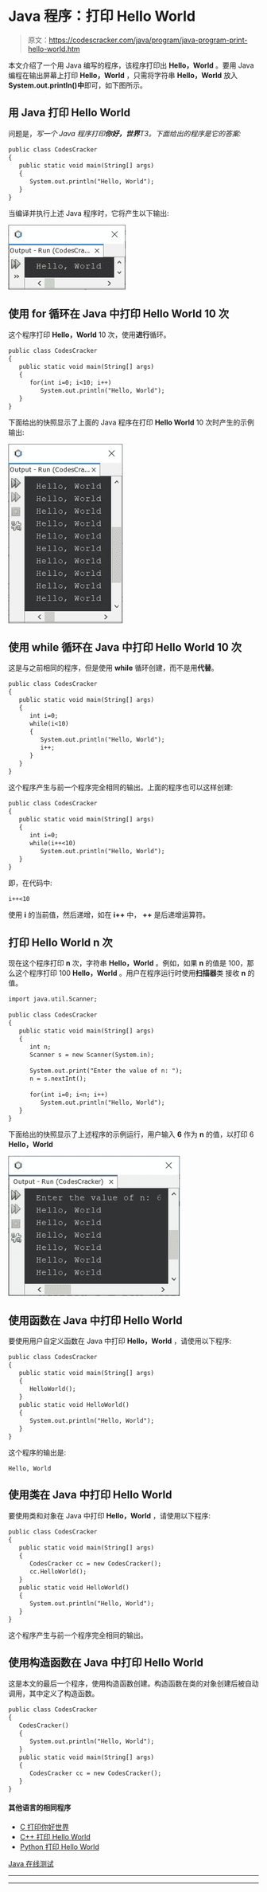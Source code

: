 # Java 程序：打印 Hello World 

> 原文：<https://codescracker.com/java/program/java-program-print-hello-world.htm>

本文介绍了一个用 Java 编写的程序，该程序打印出 **Hello，World** 。要用 Java 编程在输出屏幕上打印 **Hello，World** ，只需将字符串 **Hello，World** 放入 **System.out.println()中**即可，如下图所示。

## 用 Java 打印 Hello World

问题是，*写一个 Java 程序打印**你好，世界**T3。下面给出的程序是它的答案:*

```
public class CodesCracker
{
   public static void main(String[] args)
   {
      System.out.println("Hello, World");
   }
}
```

当编译并执行上述 Java 程序时，它将产生以下输出:

![Java Program Print Hello World](img/540298927764af9e099c3b861d4e9b8f.png)

## 使用 for 循环在 Java 中打印 Hello World 10 次

这个程序打印 **Hello，World** 10 次，使用**进行**循环。

```
public class CodesCracker
{
   public static void main(String[] args)
   {
      for(int i=0; i<10; i++)
         System.out.println("Hello, World");
   }
}
```

下面给出的快照显示了上面的 Java 程序在打印 **Hello World** 10 次时产生的示例输出:

![java print hello world 10 times](img/a684fd803941179ba7ba088afd1bbcc1.png)

## 使用 while 循环在 Java 中打印 Hello World 10 次

这是与之前相同的程序，但是使用 **while** 循环创建，而不是用**代替**。

```
public class CodesCracker
{
   public static void main(String[] args)
   {
      int i=0;
      while(i<10)
      {
         System.out.println("Hello, World");
         i++;
      }
   }
}
```

这个程序产生与前一个程序完全相同的输出。上面的程序也可以这样创建:

```
public class CodesCracker
{
   public static void main(String[] args)
   {
      int i=0;
      while(i++<10)
         System.out.println("Hello, World");
   }
}
```

即，在代码中:

```
i++<10
```

使用 **i** 的当前值，然后递增，如在 **i++** 中， **++** 是后递增运算符。

## 打印 Hello World n 次

现在这个程序打印 **n** 次，字符串 **Hello，World** 。例如，如果 **n** 的值是 100，那么这个程序打印 100 **Hello，World** 。用户在程序运行时使用**扫描器**类 接收 **n** 的值。

```
import java.util.Scanner;

public class CodesCracker
{
   public static void main(String[] args)
   {
      int n;
      Scanner s = new Scanner(System.in);

      System.out.print("Enter the value of n: ");
      n = s.nextInt();

      for(int i=0; i<n; i++)
         System.out.println("Hello, World");
   }
}
```

下面给出的快照显示了上述程序的示例运行，用户输入 **6** 作为 **n** 的值，以打印 6 **Hello，World**

![java print hello world n times](img/2bd73436dd94c9d7bac9cda3d3170fac.png)

## 使用函数在 Java 中打印 Hello World

要使用用户自定义函数在 Java 中打印 **Hello，World** ，请使用以下程序:

```
public class CodesCracker
{
   public static void main(String[] args)
   {
      HelloWorld();
   }
   public static void HelloWorld()
   {
      System.out.println("Hello, World");
   }
}
```

这个程序的输出是:

```
Hello, World
```

## 使用类在 Java 中打印 Hello World

要使用类和对象在 Java 中打印 **Hello，World** ，请使用以下程序:

```
public class CodesCracker
{
   public static void main(String[] args)
   {
      CodesCracker cc = new CodesCracker();
      cc.HelloWorld();
   }
   public static void HelloWorld()
   {
      System.out.println("Hello, World");
   }
}
```

这个程序产生与前一个程序完全相同的输出。

## 使用构造函数在 Java 中打印 Hello World

这是本文的最后一个程序，使用构造函数创建。构造函数在类的对象创建后被自动调用，其中定义了构造函数。

```
public class CodesCracker
{
   CodesCracker()
   {
      System.out.println("Hello, World");
   }
   public static void main(String[] args)
   {
      CodesCracker cc = new CodesCracker();
   }
}
```

#### 其他语言的相同程序

*   [C 打印你好世界](/c/program/c-program-print-hello-world.htm)
*   [C++ 打印 Hello World](/cpp/program/cpp-program-print-hello-world.htm)
*   [Python 打印 Hello World](/python/program/python-program-print-hello-world.htm)

[Java 在线测试](/exam/showtest.php?subid=1)

* * *

* * *